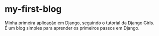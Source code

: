 # my-first-blog

<p>Minha primeira aplicação em Django, seguindo o tutorial da Django Girls.<br>
É um blog simples para aprender os primeiros passos em Django.
</p>



